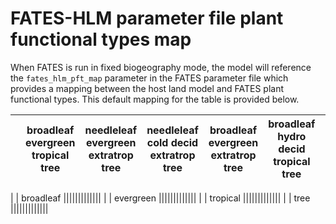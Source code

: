 # FATES-HLM parameter file plant functional types map

When FATES is run in fixed biogeography mode, the model will reference the `fates_hlm_pft_map` parameter in the FATES parameter file which provides a mapping between the host land model and FATES plant functional types.  This default mapping for the table is provided below. 

| | broadleaf evergreen tropical tree |  needleleaf evergreen extratrop tree | needleleaf cold decid extratrop tree | broadleaf evergreen extratrop tree | broadleaf hydro decid tropical tree | broadleaf cold decid extratrop tree | broadleaf evergreen extratrop shrub | broadleaf hydro decid extratrop shrub | broadleaf colddecid extratrop shrub | arctic c3 grass | cool c3 grasso | c4 grass |
| ----------- | -------- | --------- | ----------- | - | - | - | - | - | - | - | - | - |

|   | broadleaf ||||||||||||| 
|   | evergreen |||||||||||||
|   | tropical  |||||||||||||
|   | tree      |||||||||||||
